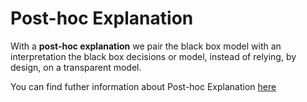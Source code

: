 # Post-hoc Explanation

With a **post-hoc explanation** we pair the black box model with an interpretation the black box decisions or model, instead of relying, by design, on a transparent model.

You can find futher information about Post-hoc Explanation [here](../../T3.1/blackbox_transparent.md)
